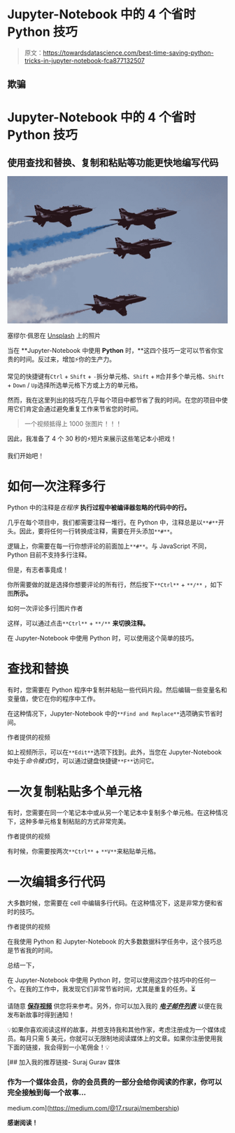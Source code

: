 # Jupyter-Notebook 中的 4 个省时 Python 技巧

> 原文：<https://towardsdatascience.com/best-time-saving-python-tricks-in-jupyter-notebook-fca877132507>

## 欺骗

# Jupyter-Notebook 中的 4 个省时 Python 技巧

## 使用查找和替换、复制和粘贴等功能更快地编写代码

![](img/2062090ac1e38f22a1a9cc64c3d9966e.png)

塞缪尔·佩恩在 [Unsplash](https://unsplash.com/s/photos/four?utm_source=unsplash&utm_medium=referral&utm_content=creditCopyText) 上的照片

当在 **Jupyter-Notebook 中使用 **Python** 时，**这四个技巧一定可以节省你宝贵的时间。反过来，增加⚡️你的生产力。

常见的快捷键有`Ctrl` + `Shift` + `-`拆分单元格、`Shift` + `M`合并多个单元格、`Shift` + `Down` / `Up`选择所选单元格下方或上方的单元格。

然而，我在这里列出的技巧在几乎每个项目中都节省了我的时间。在您的项目中使用它们肯定会通过避免重复工作来节省您的时间。

> 一个视频抵得上 1000 张图片！！！

因此，我准备了 4 个 30 秒的⚡️短片来展示这些笔记本小把戏！

我们开始吧！

# 如何一次注释多行

Python 中的注释是*在程序* **执行过程中被编译器忽略的代码中的行。**

几乎在每个项目中，我们都需要注释一堆行。在 Python 中，注释总是以`**#**`开头。因此，要将任何一行转换成注释，需要在开头添加`**#**`。

逻辑上，你需要在每一行你想评论的前面加上`**#**`。与 JavaScript 不同，Python 目前不支持多行注释。

但是，有志者事竟成！

你所需要做的就是选择你想要评论的所有行，然后按下`**Ctrl**` + `**/**` ，如下图**所示。**

如何一次评论多行|图片作者

这样，可以通过点击`**Ctrl**` + `**/**` **来切换注释。**

在 Jupyter-Notebook 中使用 Python 时，可以使用这个简单的技巧。

# 查找和替换

有时，您需要在 Python 程序中复制并粘贴一些代码片段。然后编辑一些变量名和变量值，使它在你的程序中工作。

在这种情况下，Jupyter-Notebook 中的`**Find and Replace**`选项确实节省时间。

作者提供的视频

如上视频所示，可以在`**Edit**`选项下找到。此外，当您在 Jupyter-Notebook 中处于*命令模式*时，可以通过键盘快捷键`**F**`访问它。

# 一次复制粘贴多个单元格

有时，您需要在同一个笔记本中或从另一个笔记本中复制多个单元格。在这种情况下，这种多单元格复制粘贴的方式非常完美。

作者提供的视频

有时候，你需要按两次`**Ctrl**` + `**V**`来粘贴单元格。

# 一次编辑多行代码

大多数时候，您需要在 cell 中编辑多行代码。在这种情况下，这是非常方便和省时的技巧。

作者提供的视频

在我使用 Python 和 Jupyter-Notebook 的大多数数据科学任务中，这个技巧总是节省我的时间。

总结一下，

在 Jupyter-Notebook 中使用 Python 时，您可以使用这四个技巧中的任何一个。在我的工作中，我发现它们非常节省时间，尤其是重复的任务。⏳

请随意 [**保存视频**](https://www.youtube.com/channel/UC_wwYCFR48_wrT8Ao3lApaQ/videos) 供您将来参考。另外，你可以加入我的 [***电子邮件列表***](https://medium.com/subscribe/@17.rsuraj) 以便在我发布新故事时得到通知！

💡如果你喜欢阅读这样的故事，并想支持我和其他作家，考虑注册成为一个媒体成员。每月只需 5 美元，你就可以无限制地阅读媒体上的文章。如果你注册使用我下面的链接，我会得到一小笔佣金！💡

[](https://medium.com/@17.rsuraj/membership) [## 加入我的推荐链接- Suraj Gurav 媒体

### 作为一个媒体会员，你的会员费的一部分会给你阅读的作家，你可以完全接触到每一个故事…

medium.com](https://medium.com/@17.rsuraj/membership) 

**感谢阅读！**